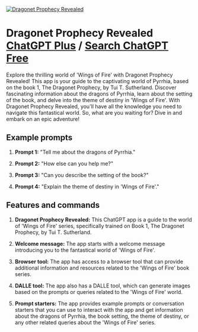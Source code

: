 
[![Dragonet Prophecy Revealed](https://files.oaiusercontent.com/file-EpXSzjMyS9ElZHYcKajStGvj?se=2123-10-19T01%3A22%3A33Z&sp=r&sv=2021-08-06&sr=b&rscc=max-age%3D31536000%2C%20immutable&rscd=attachment%3B%20filename%3D434b338a-e3de-4ec9-b347-ee7eac96d094.png&sig=eCzxnh7MeJ3cx%2B1PPK%2BTTyGGm%2Bd5MuiWrdMz9eeJij0%3D)](https://chat.openai.com/g/g-hSFQnUnNY-dragonet-prophecy-revealed)

# Dragonet Prophecy Revealed [ChatGPT Plus](https://chat.openai.com/g/g-hSFQnUnNY-dragonet-prophecy-revealed) / [Search ChatGPT Free](https://gptcall.net/index.html#/?search=Dragonet%20Prophecy%20Revealed)

Explore the thrilling world of 'Wings of Fire' with Dragonet Prophecy Revealed! This app is your guide to the captivating world of Pyrrhia, based on the book 1, The Dragonet Prophecy, by Tui T. Sutherland. Discover fascinating information about the dragons of Pyrrhia, learn about the setting of the book, and delve into the theme of destiny in 'Wings of Fire'. With Dragonet Prophecy Revealed, you'll have all the knowledge you need to navigate this fantastical world. So, what are you waiting for? Dive in and embark on an epic adventure!

## Example prompts

1. **Prompt 1:** "Tell me about the dragons of Pyrrhia."

2. **Prompt 2:** "How else can you help me?"

3. **Prompt 3:** "Can you describe the setting of the book?"

4. **Prompt 4:** "Explain the theme of destiny in 'Wings of Fire'."

## Features and commands

1. **Dragonet Prophecy Revealed:** This ChatGPT app is a guide to the world of 'Wings of Fire' series, specifically trained on Book 1, The Dragonet Prophecy, by Tui T. Sutherland.

2. **Welcome message:** The app starts with a welcome message introducing you to the fantastical world of 'Wings of Fire'.

3. **Browser tool:** The app has access to a browser tool that can provide additional information and resources related to the 'Wings of Fire' book series.

4. **DALLE tool:** The app also has a DALLE tool, which can generate images based on the prompts or queries related to the 'Wings of Fire' world.

5. **Prompt starters:** The app provides example prompts or conversation starters that you can use to interact with the app and get information about the dragons of Pyrrhia, the book setting, the theme of destiny, or any other related queries about the 'Wings of Fire' series.


